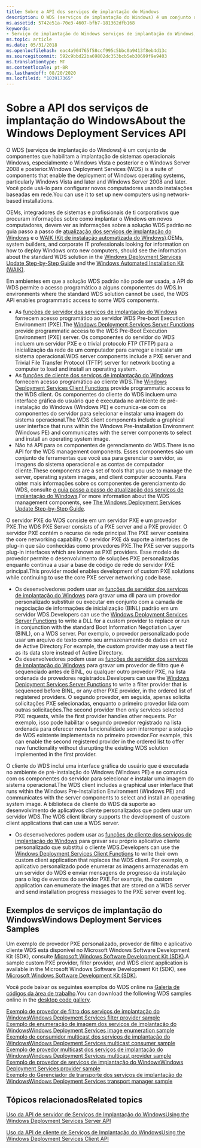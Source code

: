 ```yaml
---
title: Sobre a API dos serviços de implantação do Windows
description: O WDS (serviços de implantação do Windows) é um conjunto de componentes que habilitam a implantação de sistemas operacionais Windows, especialmente o Windows Vista e posterior e o Windows Server 2008 e posterior.
ms.assetid: 5742e51a-70e3-4607-bfb7-181362dfb168
keywords:
- Serviço de implantação do Windows serviços de implantação do Windows, sobre
ms.topic: article
ms.date: 05/31/2018
ms.openlocfilehash: eac4a904765f58ccf995c5bbc0a9413f8eb4d13c
ms.sourcegitcommit: 592c9bbd22ba69802dc353bcb5eb30699f9e9403
ms.translationtype: MT
ms.contentlocale: pt-BR
ms.lasthandoff: 08/20/2020
ms.locfileid: "103917365"
---
```

# <a name="about-the-windows-deployment-services-api"></a><span data-ttu-id="7c2bb-104">Sobre a API dos serviços de implantação do Windows</span><span class="sxs-lookup"><span data-stu-id="7c2bb-104">About the Windows Deployment Services API</span></span>

<span data-ttu-id="7c2bb-105">O WDS (serviços de implantação do Windows) é um conjunto de componentes que habilitam a implantação de sistemas operacionais Windows, especialmente o Windows Vista e posterior e o Windows Server 2008 e posterior.</span><span class="sxs-lookup"><span data-stu-id="7c2bb-105">Windows Deployment Services (WDS) is a suite of components that enable the deployment of Windows operating systems, particularly Windows Vista and later and Windows Server 2008 and later.</span></span> <span data-ttu-id="7c2bb-106">Você pode usá-lo para configurar novos computadores usando instalações baseadas em rede.</span><span class="sxs-lookup"><span data-stu-id="7c2bb-106">You can use it to set up new computers using network-based installations.</span></span>

<span data-ttu-id="7c2bb-107">OEMs, integradores de sistemas e profissionais de ti corporativos que procuram informações sobre como implantar o Windows em novos computadores, devem ver as informações sobre a solução WDS padrão no guia passo a passo de [atualização dos serviços de implantação do Windows](/previous-versions/windows/it-pro/windows-vista/cc766320(v=ws.10)) e o [WAIK (Kit de instalação automatizada do Windows)](https://www.microsoft.com/download/details.aspx?id=10333).</span><span class="sxs-lookup"><span data-stu-id="7c2bb-107">OEMs, system builders, and corporate IT professionals looking for information on how to deploy Windows onto new computers, should see the information about the standard WDS solution in the [Windows Deployment Services Update Step-by-Step Guide](/previous-versions/windows/it-pro/windows-vista/cc766320(v=ws.10)) and the [Windows Automated Installation Kit (WAIK)](https://www.microsoft.com/download/details.aspx?id=10333).</span></span>

<span data-ttu-id="7c2bb-108">Em ambientes em que a solução WDS padrão não pode ser usada, a API do WDS permite o acesso programático a alguns componentes do WDS.</span><span class="sxs-lookup"><span data-stu-id="7c2bb-108">In environments where the standard WDS solution cannot be used, the WDS API enables programmatic access to some WDS components.</span></span>

-   <span data-ttu-id="7c2bb-109">As [funções de servidor dos serviços de implantação do Windows](windows-deployment-services-server-functions.md) fornecem acesso programático ao servidor WDS Pre-boot Execution Environment (PXE).</span><span class="sxs-lookup"><span data-stu-id="7c2bb-109">The [Windows Deployment Services Server Functions](windows-deployment-services-server-functions.md) provide programmatic access to the WDS Pre-Boot Execution Environment (PXE) server.</span></span> <span data-ttu-id="7c2bb-110">Os componentes do servidor do WDS incluem um servidor PXE e o trivial protocolo FTP (TFTP) para a inicialização da rede de um computador para carregar e instalar um sistema operacional.</span><span class="sxs-lookup"><span data-stu-id="7c2bb-110">WDS server components include a PXE server and Trivial File Transfer Protocol (TFTP) server for network booting a computer to load and install an operating system.</span></span>
-   <span data-ttu-id="7c2bb-111">As [funções de cliente dos serviços de implantação do Windows](windows-deployment-services-client-functions.md) fornecem acesso programático ao cliente WDS.</span><span class="sxs-lookup"><span data-stu-id="7c2bb-111">The [Windows Deployment Services Client Functions](windows-deployment-services-client-functions.md) provide programmatic access to the WDS client.</span></span> <span data-ttu-id="7c2bb-112">Os componentes do cliente do WDS incluem uma interface gráfica do usuário que é executada no ambiente de pré-instalação do Windows (Windows PE) e comunica-se com os componentes do servidor para selecionar e instalar uma imagem do sistema operacional.</span><span class="sxs-lookup"><span data-stu-id="7c2bb-112">The WDS client components include a graphical user interface that runs within the Windows Pre-Installation Environment (Windows PE) and communicates with the server components to select and install an operating system image.</span></span>
-   <span data-ttu-id="7c2bb-113">Não há API para os componentes de gerenciamento do WDS.</span><span class="sxs-lookup"><span data-stu-id="7c2bb-113">There is no API for the WDS management components.</span></span> <span data-ttu-id="7c2bb-114">Esses componentes são um conjunto de ferramentas que você usa para gerenciar o servidor, as imagens do sistema operacional e as contas de computador cliente.</span><span class="sxs-lookup"><span data-stu-id="7c2bb-114">These components are a set of tools that you use to manage the server, operating system images, and client computer accounts.</span></span> <span data-ttu-id="7c2bb-115">Para obter mais informações sobre os componentes de gerenciamento do WDS, consulte [o guia passo a passo de atualização dos serviços de implantação do Windows](/previous-versions/windows/it-pro/windows-vista/cc766320(v=ws.10)).</span><span class="sxs-lookup"><span data-stu-id="7c2bb-115">For more information about the WDS management components, see [The Windows Deployment Services Update Step-by-Step Guide](/previous-versions/windows/it-pro/windows-vista/cc766320(v=ws.10)).</span></span>

<span data-ttu-id="7c2bb-116">O servidor PXE do WDS consiste em um servidor PXE e um provedor PXE.</span><span class="sxs-lookup"><span data-stu-id="7c2bb-116">The WDS PXE Server consists of a PXE server and a PXE provider.</span></span> <span data-ttu-id="7c2bb-117">O servidor PXE contém o recurso de rede principal.</span><span class="sxs-lookup"><span data-stu-id="7c2bb-117">The PXE server contains the core networking capability.</span></span> <span data-ttu-id="7c2bb-118">O servidor PXE dá suporte a interfaces de plug-in que são conhecidas como provedores PXE.</span><span class="sxs-lookup"><span data-stu-id="7c2bb-118">The PXE server supports plug-in interfaces which are known as PXE providers.</span></span> <span data-ttu-id="7c2bb-119">Esse modelo de provedor permite o desenvolvimento de soluções PXE personalizadas enquanto continua a usar a base de código de rede do servidor PXE principal.</span><span class="sxs-lookup"><span data-stu-id="7c2bb-119">This provider model enables development of custom PXE solutions while continuing to use the core PXE server networking code base.</span></span>

-   <span data-ttu-id="7c2bb-120">Os desenvolvedores podem usar as [funções de servidor dos serviços de implantação do Windows](windows-deployment-services-server-functions.md) para gravar uma dll para um provedor personalizado substituir ou executar em conjunto com a camada de negociação de informações de inicialização (BINL) padrão em um servidor WDS.</span><span class="sxs-lookup"><span data-stu-id="7c2bb-120">Developers can use the [Windows Deployment Services Server Functions](windows-deployment-services-server-functions.md) to write a DLL for a custom provider to replace or run in conjunction with the standard Boot Information Negotiation Layer (BINL), on a WDS server.</span></span> <span data-ttu-id="7c2bb-121">Por exemplo, o provedor personalizado pode usar um arquivo de texto como seu armazenamento de dados em vez de Active Directory.</span><span class="sxs-lookup"><span data-stu-id="7c2bb-121">For example, the custom provider may use a text file as its data store instead of Active Directory.</span></span>
-   <span data-ttu-id="7c2bb-122">Os desenvolvedores podem usar as [funções de servidor dos serviços de implantação do Windows](windows-deployment-services-server-functions.md) para gravar um provedor de filtro que é sequenciado antes de BINL, ou qualquer outro provedor PXE, na lista ordenada de provedores registrados.</span><span class="sxs-lookup"><span data-stu-id="7c2bb-122">Developers can use the [Windows Deployment Services Server Functions](windows-deployment-services-server-functions.md) to write a filter provider that is sequenced before BINL, or any other PXE provider, in the ordered list of registered providers.</span></span> <span data-ttu-id="7c2bb-123">O segundo provedor, em seguida, apenas solicita solicitações PXE selecionadas, enquanto o primeiro provedor lida com outras solicitações.</span><span class="sxs-lookup"><span data-stu-id="7c2bb-123">The second provider then only services selected PXE requests, while the first provider handles other requests.</span></span> <span data-ttu-id="7c2bb-124">Por exemplo, isso pode habilitar o segundo provedor registrado na lista ordenada para oferecer nova funcionalidade sem interromper a solução de WDS existente implementada no primeiro provedor.</span><span class="sxs-lookup"><span data-stu-id="7c2bb-124">For example, this can enable the second registered provider in the ordered list to offer new functionality without disrupting the existing WDS solution implemented in the first provider.</span></span>

<span data-ttu-id="7c2bb-125">O cliente do WDS inclui uma interface gráfica do usuário que é executada no ambiente de pré-instalação do Windows (Windows PE) e se comunica com os componentes do servidor para selecionar e instalar uma imagem do sistema operacional.</span><span class="sxs-lookup"><span data-stu-id="7c2bb-125">The WDS client includes a graphical user interface that runs within the Windows Pre-Installation Environment (Windows PE) and communicates with the server components to select and install an operating system image.</span></span> <span data-ttu-id="7c2bb-126">A biblioteca de cliente do WDS dá suporte ao desenvolvimento de aplicativos cliente personalizados que podem usar um servidor WDS.</span><span class="sxs-lookup"><span data-stu-id="7c2bb-126">The WDS client library supports the development of custom client applications that can use a WDS server.</span></span>

-   <span data-ttu-id="7c2bb-127">Os desenvolvedores podem usar as [funções de cliente dos serviços de implantação do Windows](windows-deployment-services-client-functions.md) para gravar seu próprio aplicativo cliente personalizado que substitui o cliente WDS.</span><span class="sxs-lookup"><span data-stu-id="7c2bb-127">Developers can use the [Windows Deployment Services Client Functions](windows-deployment-services-client-functions.md) to write their own custom client application that replaces the WDS client.</span></span> <span data-ttu-id="7c2bb-128">Por exemplo, o aplicativo personalizado pode enumerar as imagens armazenadas em um servidor do WDS e enviar mensagens de progresso da instalação para o log de eventos do servidor PXE.</span><span class="sxs-lookup"><span data-stu-id="7c2bb-128">For example, the custom application can enumerate the images that are stored on a WDS server and send installation progress messages to the PXE server event log.</span></span>

## <a name="windows-deployment-services-samples"></a><span data-ttu-id="7c2bb-129">Exemplos de serviços de implantação do Windows</span><span class="sxs-lookup"><span data-stu-id="7c2bb-129">Windows Deployment Services Samples</span></span>

<span data-ttu-id="7c2bb-130">Um exemplo de provedor PXE personalizado, provedor de filtro e aplicativo cliente WDS está disponível no Microsoft Windows Software Development Kit (SDK), consulte [Microsoft Windows Software Development Kit (SDK)](https://developer.microsoft.com/windows/downloads/windows-10-sdk/).</span><span class="sxs-lookup"><span data-stu-id="7c2bb-130">A sample custom PXE provider, filter provider, and WDS client application is available in the Microsoft Windows Software Development Kit (SDK), see [Microsoft Windows Software Development Kit (SDK)](https://developer.microsoft.com/windows/downloads/windows-10-sdk/).</span></span>

<span data-ttu-id="7c2bb-131">Você pode baixar os seguintes exemplos do WDS online na [Galeria de códigos da área de trabalho](https://github.com/microsoft/Windows-classic-samples).</span><span class="sxs-lookup"><span data-stu-id="7c2bb-131">You can download the following WDS samples online in the [desktop code gallery](https://github.com/microsoft/Windows-classic-samples).</span></span>

<dl>

[<span data-ttu-id="7c2bb-132">Exemplo de provedor de filtro dos serviços de implantação do Windows</span><span class="sxs-lookup"><span data-stu-id="7c2bb-132">Windows Deployment Services filter provider sample</span></span>](https://github.com/microsoft/Windows-classic-samples/tree/master/Samples/WindowsDeploymentServices/FilterProvider)  
[<span data-ttu-id="7c2bb-133">Exemplo de enumeração de imagem dos serviços de implantação do Windows</span><span class="sxs-lookup"><span data-stu-id="7c2bb-133">Windows Deployment Services image enumeration sample</span></span>](https://github.com/microsoft/Windows-classic-samples/tree/master/Samples/WindowsDeploymentServices/ImageEnumeration)  
[<span data-ttu-id="7c2bb-134">Exemplo de consumidor multicast dos serviços de implantação do Windows</span><span class="sxs-lookup"><span data-stu-id="7c2bb-134">Windows Deployment Services multicast consumer sample</span></span>](https://github.com/microsoft/Windows-classic-samples/tree/master/Samples/WindowsDeploymentServices/Multicast/WdsProvider)  
[<span data-ttu-id="7c2bb-135">Exemplo de provedor multicast dos serviços de implantação do Windows</span><span class="sxs-lookup"><span data-stu-id="7c2bb-135">Windows Deployment Services multicast provider sample</span></span>](https://github.com/microsoft/Windows-classic-samples/tree/master/Samples/WindowsDeploymentServices/Multicast/WdsProvider)  
[<span data-ttu-id="7c2bb-136">Exemplo de provedor de serviços de implantação do Windows</span><span class="sxs-lookup"><span data-stu-id="7c2bb-136">Windows Deployment Services provider sample</span></span>](https://github.com/microsoft/Windows-classic-samples/tree/master/Samples/WindowsDeploymentServices/FilterProvider)  
[<span data-ttu-id="7c2bb-137">Exemplo do Gerenciador de transporte dos serviços de implantação do Windows</span><span class="sxs-lookup"><span data-stu-id="7c2bb-137">Windows Deployment Services transport manager sample</span></span>](https://github.com/microsoft/Windows-classic-samples/tree/master/Samples/WindowsDeploymentServices/Management/WDSTransportManager)  
</dl>

## <a name="related-topics"></a><span data-ttu-id="7c2bb-138">Tópicos relacionados</span><span class="sxs-lookup"><span data-stu-id="7c2bb-138">Related topics</span></span>

<dl> <dt>

[<span data-ttu-id="7c2bb-139">Uso da API de servidor de Serviços de Implantação do Windows</span><span class="sxs-lookup"><span data-stu-id="7c2bb-139">Using the Windows Deployment Services Server API</span></span>](using-the-windows-deployment-services-server-api.md)
</dt> <dt>

[<span data-ttu-id="7c2bb-140">Uso da API de cliente de Serviços de Implantação do Windows</span><span class="sxs-lookup"><span data-stu-id="7c2bb-140">Using the Windows Deployment Services Client API</span></span>](using-the-windows-deployment-services-client-api.md)
</dt> </dl>

 

 